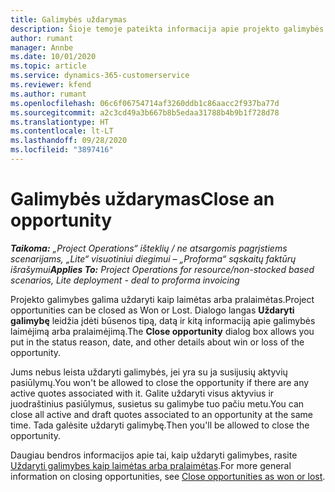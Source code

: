```yaml
---
title: Galimybės uždarymas
description: Šioje temoje pateikta informacija apie projekto galimybės uždarymą.
author: rumant
manager: Annbe
ms.date: 10/01/2020
ms.topic: article
ms.service: dynamics-365-customerservice
ms.reviewer: kfend
ms.author: rumant
ms.openlocfilehash: 06c6f06754714af3260ddb1c86aacc2f937ba77d
ms.sourcegitcommit: a2c3cd49a3b667b8b5edaa31788b4b9b1f728d78
ms.translationtype: HT
ms.contentlocale: lt-LT
ms.lasthandoff: 09/28/2020
ms.locfileid: "3897416"
---
```

# <a name="close-an-opportunity"></a><span data-ttu-id="5872d-103">Galimybės uždarymas</span><span class="sxs-lookup"><span data-stu-id="5872d-103">Close an opportunity</span></span>

<span data-ttu-id="5872d-104">_**Taikoma:** „Project Operations“ išteklių / ne atsargomis pagrįstiems scenarijams, „Lite“ visuotiniui diegimui – „Proforma“ sąskaitų faktūrų išrašymui_</span><span class="sxs-lookup"><span data-stu-id="5872d-104">_**Applies To:** Project Operations for resource/non-stocked based scenarios, Lite deployment - deal to proforma invoicing_</span></span>

<span data-ttu-id="5872d-105">Projekto galimybes galima uždaryti kaip laimėtas arba pralaimėtas.</span><span class="sxs-lookup"><span data-stu-id="5872d-105">Project opportunities can be closed as Won or Lost.</span></span> <span data-ttu-id="5872d-106">Dialogo langas **Uždaryti galimybę** leidžia įdėti būsenos tipą, datą ir kitą informaciją apie galimybės laimėjimą arba pralaimėjimą.</span><span class="sxs-lookup"><span data-stu-id="5872d-106">The **Close opportunity** dialog box allows you put in the status reason, date, and other details about win or loss of the opportunity.</span></span>

<span data-ttu-id="5872d-107">Jums nebus leista uždaryti galimybės, jei yra su ja susijusių aktyvių pasiūlymų.</span><span class="sxs-lookup"><span data-stu-id="5872d-107">You won't be allowed to close the opportunity if there are any active quotes associated with it.</span></span> <span data-ttu-id="5872d-108">Galite uždaryti visus aktyvius ir juodraštinius pasiūlymus, susietus su galimybe tuo pačiu metu.</span><span class="sxs-lookup"><span data-stu-id="5872d-108">You can close all active and draft quotes associated to an opportunity at the same time.</span></span> <span data-ttu-id="5872d-109">Tada galėsite uždaryti galimybę.</span><span class="sxs-lookup"><span data-stu-id="5872d-109">Then you'll be allowed to close the opportunity.</span></span>

<span data-ttu-id="5872d-110">Daugiau bendros informacijos apie tai, kaip uždaryti galimybes, rasite [Uždaryti galimybes kaip laimėtas arba pralaimėtas](https://docs.microsoft.com/dynamics365/sales-enterprise/close-opportunity-won-lost-sales).</span><span class="sxs-lookup"><span data-stu-id="5872d-110">For more general information on closing opportunities, see [Close opportunities as won or lost](https://docs.microsoft.com/dynamics365/sales-enterprise/close-opportunity-won-lost-sales).</span></span>

